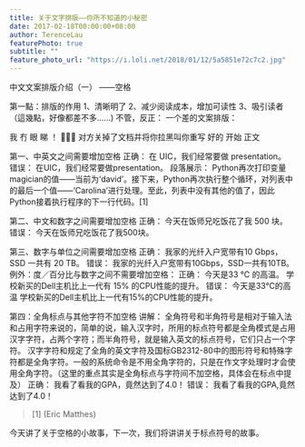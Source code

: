 ```yaml
---
title: 关于文字排版——你所不知道的小秘密
date: 2017-02-18T00:00:00+08:00
author: TerenceLau
featurePhoto: true
subtitle: ""
feature_photo_url: "https://i.loli.net/2018/01/12/5a5851e72c7c2.jpg"
---
```


中文文案排版介绍（一）
——空格

第一點：排版的作用
1、清晰明了
2、减少阅读成本，增加可读性
3、吸引读者
（這幾點，好像都差不多......)
不管，反正：
一个差的文案排版：


我 冇 眼 睇 ！
🙈🙈🙈
对方关掉了文档并将你拉黑叫你重写
好的
开始
正文

第一、中英文之间需要增加空格
正确：
     在  UIC，我们经常要做  presentation。
错误：
     在UIC，我们经常要做presentation。
段落展示：
       Python再次打印变量  magician的值——当前为‘david’。接下来，Python再次执行整个循环，对列表中的最后一个值——‘Carolina’进行处理。至此，列表中没有其他的值了，因此 Python接着执行程序的下一行代码。[1]
 
第二、中文和数字之间需要增加空格
正确：
     今天在饭师兄吃饭花了我  500  块。
错误：
     今天在饭师兄吃饭花了我500块。

第三、数字与单位之间需要增加空格
正确：
     我家的光纤入户宽带有10 Gbps，SSD 一共有 20 TB。
错误：
     我家的光纤入户宽带有10Gbps，SSD一共有10TB。
例外：度／百分比与数字之间不需要增加空格：
正确：
今天是33 ℃ 的高温。
学校新买的Dell主机比上一代有 15% 的CPU性能的提升。
错误：
今天是33℃的高温
学校新买的Dell主机比上一代有15%的CPU性能的提升。
 
第四：全角标点与其他字符不加空格
讲解：
      全角符号和半角符号是相对于输入法和占用字符来说的，简单的说，输入汉字时，所用的标点符号都是全角模式是占用汉字字符，占两个字符；而半角符号，就是输入英文的标点符号，它们只占一个字符。
      汉字字符和规定了全角的英文字符及国标GB2312-80中的图形符号和特殊字符都是全角字符。一般的系统命令是不用全角字符的，只是在作文字处理时才会使用全角字符。（这里的重点其实是全角标点与字符间不加空格，具体会在标点中提及）
正确：
     我看了看我的GPA，竟然达到了4.0！
错误：
     我看了看我的GPA,竟然达到了4.0！

> [1] (Eric Matthes)


今天讲了关于空格的小故事，下一次，我们将讲讲关于标点符号的故事。